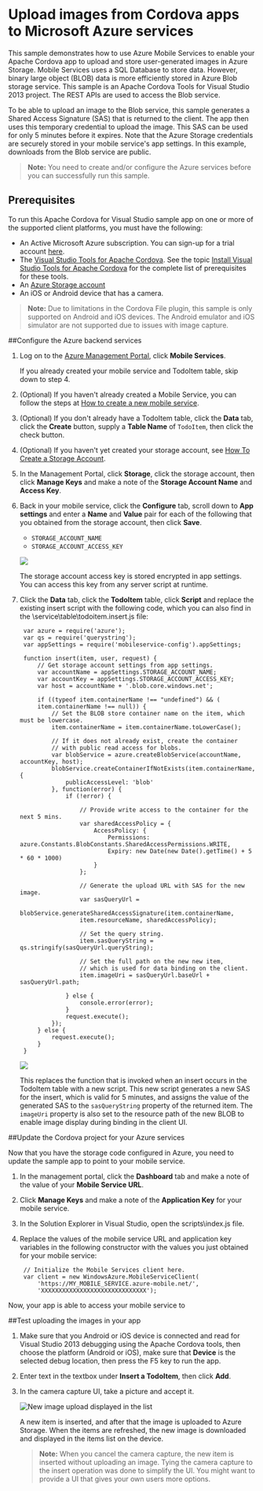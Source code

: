 # Upload images from Cordova apps to Microsoft Azure services

This sample demonstrates how to use Azure Mobile Services to enable your Apache Cordova app to upload and store user-generated images in Azure Storage. Mobile Services uses a SQL Database to store data. However, binary large object (BLOB) data is more efficiently stored in Azure Blob storage service. This sample is an Apache Cordova Tools for Visual Studio 2013 project. The REST APIs are used to access the Blob service.

To be able to upload an image to the Blob service, this sample generates a Shared Access Signature (SAS) that is returned to the client. The app then uses this temporary credential to upload the image. This SAS can be used for only 5 minutes before it expires. Note that the Azure Storage credentials are securely stored in your mobile service's app settings.  In this example, downloads from the Blob service are public.

>**Note:** You need to create and/or configure the Azure services before you can successfully run this sample.

## Prerequisites 
To run this Apache Cordova for Visual Studio sample app on one or more of the supported client platforms, you must have the following:

+ An Active Microsoft Azure subscription. You can sign-up for a trial account [here](http://www.windowsazure.com/en-us/pricing/free-trial/).
+ The [Visual Studio Tools for Apache Cordova](http://go.microsoft.com/fwlink/p/?LinkId=397606). See the topic  [Install Visual Studio Tools for Apache Cordova](http://msdn.microsoft.com/en-us/library/dn757054.aspx) for the complete list of prerequisites for these tools. 
+ An [Azure Storage account](http://azure.microsoft.com/en-us/documentation/articles/storage-create-storage-account/)
+ An iOS or Android device that has a camera.

>**Note:** Due to limitations in the Cordova File plugin, this sample is only supported on Android and iOS devices. The Android emulator and iOS simulator are not supported due to issues with image capture.

##Configure the Azure backend services 
		
1. Log on to the [Azure Management Portal](https://manage.windowsazure.com/), click **Mobile Services**. 

	If you already created your mobile service and TodoItem table, skip down to step 4.

2. (Optional) If you haven't already created a Mobile Service, you can follow the steps at [How to create a new mobile service](http://azure.microsoft.com/en-us/documentation/articles/mobile-services-how-to-create-new-service/). 

3. (Optional) If you don't already have a TodoItem table, click the **Data** tab, click the **Create** button, supply a **Table Name** of `TodoItem`, then click the check button.
 
4. (Optional) If you haven't yet created your storage account, see [How To Create a Storage Account](http://azure.microsoft.com/en-us/documentation/articles/storage-create-storage-account/).

5. In the Management Portal, click **Storage**, click the storage account, then click **Manage Keys** and make a note of the **Storage Account Name** and **Access Key**.

7. Back in your mobile service, click the **Configure** tab, scroll down to **App settings** and enter a **Name** and **Value** pair for each of the following that you obtained from the storage account, then click **Save**.

	+ `STORAGE_ACCOUNT_NAME`
	+ `STORAGE_ACCOUNT_ACCESS_KEY`

	![](./readme/mobile-blob-storage-app-settings.png)

	The storage account access key is stored encrypted in app settings. You can access this key from any server script at runtime. 

9. Click the **Data** tab, click the **TodoItem** table, click **Script** and replace the existing insert script with the following code, which you can also find in the \service\table\todoitem.insert.js file:

		var azure = require('azure');
		var qs = require('querystring');
		var appSettings = require('mobileservice-config').appSettings;
		
		function insert(item, user, request) {
		    // Get storage account settings from app settings. 
		    var accountName = appSettings.STORAGE_ACCOUNT_NAME;
		    var accountKey = appSettings.STORAGE_ACCOUNT_ACCESS_KEY;
		    var host = accountName + '.blob.core.windows.net';
		
		    if ((typeof item.containerName !== "undefined") && (
		    item.containerName !== null)) {
		        // Set the BLOB store container name on the item, which must be lowercase.
		        item.containerName = item.containerName.toLowerCase();
		
		        // If it does not already exist, create the container 
		        // with public read access for blobs.        
		        var blobService = azure.createBlobService(accountName, accountKey, host);
		        blobService.createContainerIfNotExists(item.containerName, {
		            publicAccessLevel: 'blob'
		        }, function(error) {
		            if (!error) {
		
		                // Provide write access to the container for the next 5 mins.        
		                var sharedAccessPolicy = {
		                    AccessPolicy: {
		                        Permissions: azure.Constants.BlobConstants.SharedAccessPermissions.WRITE,
		                        Expiry: new Date(new Date().getTime() + 5 * 60 * 1000)
		                    }
		                };
		
		                // Generate the upload URL with SAS for the new image.
		                var sasQueryUrl = 
		                blobService.generateSharedAccessSignature(item.containerName, 
		                item.resourceName, sharedAccessPolicy);
		
		                // Set the query string.
		                item.sasQueryString = qs.stringify(sasQueryUrl.queryString);
		
		                // Set the full path on the new new item, 
		                // which is used for data binding on the client. 
		                item.imageUri = sasQueryUrl.baseUrl + sasQueryUrl.path;
		
		            } else {
		                console.error(error);
		            }
		            request.execute();
		        });
		    } else {
		        request.execute();
		    }
		}

 	![](./media/mobile-services-configure-blob-storage/mobile-insert-script-blob.png)

   	This replaces the function that is invoked when an insert occurs in the TodoItem table with a new script. This new script generates a new SAS for the insert, which is valid for 5 minutes, and assigns the value of the generated SAS to the `sasQueryString` property of the returned item. The `imageUri` property is also set to the resource path of the new BLOB to enable image display during binding in the client UI.
 
##Update the Cordova project for your Azure services

Now that you have the storage code configured in Azure, you need to update the sample app to point to your mobile service.

1. In the management portal, click the **Dashboard** tab and make a note of the value of your **Mobile Service URL**.

2. Click **Manage Keys** and make a note of the **Application Key** for your mobile service. 

3. In the Solution Explorer in Visual Studio, open the scripts\index.js file.

5. Replace the values of the mobile service URL and application key variables in the following constructor with the values you just obtained for your mobile service:

		// Initialize the Mobile Services client here.
        var client = new WindowsAzure.MobileServiceClient(
            'https://MY_MOBILE_SERVICE.azure-mobile.net/',
            'XXXXXXXXXXXXXXXXXXXXXXXXXXXXXX');

Now, your app is able to access your mobile service to 

##<a name="test"></a>Test uploading the images in your app

1. Make sure that you Android or iOS device is connected and read for Visual Studio 2013 debugging using the Apache Cordova tools, then choose the platform (Android or iOS), make sure that **Device** is the selected debug location, then press the F5 key to run the app.

2. Enter text in the textbox under **Insert a TodoItem**, then click **Add**.

3. In the camera capture UI, take a picture and accept it. 

	![New image upload displayed in the list](./readme/device1.png)
 
	A new item is inserted, and after that the image is uploaded to Azure Storage. When the items are refreshed, the new image is downloaded and displayed in the items list on the device.

	>**Note:** When you cancel the camera capture, the new item is inserted without uploading an image. Tying the camera capture to the insert operation was done to simplify the UI. You might want to provide a UI that gives your own users more options.
